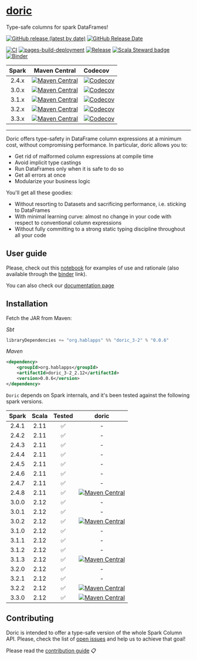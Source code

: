 # [doric](https://en.wikipedia.org/wiki/Doric_order)

Type-safe columns for spark DataFrames!

[![GitHub release (latest by date)](https://img.shields.io/github/v/release/hablapps/doric?label=latest%20release&logo=github)](https://github.com/hablapps/doric/releases/latest)
[![GitHub Release Date](https://img.shields.io/github/release-date/hablapps/doric?logo=github)](https://github.com/hablapps/doric/releases/latest)

[![CI](https://github.com/hablapps/doric/actions/workflows/ci.yml/badge.svg)](https://github.com/hablapps/doric/actions/workflows/ci.yml)
[![pages-build-deployment](https://github.com/hablapps/doric/actions/workflows/pages/pages-build-deployment/badge.svg)](https://github.com/hablapps/doric/actions/workflows/pages/pages-build-deployment)
[![Release](https://github.com/hablapps/doric/actions/workflows/release.yml/badge.svg?branch=main)](https://github.com/hablapps/doric/actions/workflows/release.yml)
[![Scala Steward badge](https://img.shields.io/badge/Scala_Steward-helping-blue.svg?style=flat&logo=data:image/png;base64,iVBORw0KGgoAAAANSUhEUgAAAA4AAAAQCAMAAAARSr4IAAAAVFBMVEUAAACHjojlOy5NWlrKzcYRKjGFjIbp293YycuLa3pYY2LSqql4f3pCUFTgSjNodYRmcXUsPD/NTTbjRS+2jomhgnzNc223cGvZS0HaSD0XLjbaSjElhIr+AAAAAXRSTlMAQObYZgAAAHlJREFUCNdNyosOwyAIhWHAQS1Vt7a77/3fcxxdmv0xwmckutAR1nkm4ggbyEcg/wWmlGLDAA3oL50xi6fk5ffZ3E2E3QfZDCcCN2YtbEWZt+Drc6u6rlqv7Uk0LdKqqr5rk2UCRXOk0vmQKGfc94nOJyQjouF9H/wCc9gECEYfONoAAAAASUVORK5CYII=)](https://scala-steward.org)
[![Binder](https://mybinder.org/badge_logo.svg)](https://mybinder.org/v2/gh/hablapps/doric/main?filepath=notebooks)

| Spark |                                                                        Maven Central                                                                         | Codecov                                                                                                                                                                 |
|:-----:|:------------------------------------------------------------------------------------------------------------------------------------------------------------:|:------------------------------------------------------------------------------------------------------------------------------------------------------------------------|
| 2.4.x | [![Maven Central](https://img.shields.io/maven-central/v/org.hablapps/doric_2-4_2.11)](https://mvnrepository.com/artifact/org.hablapps/doric_2-4_2.11/0.0.6) | [![Codecov](https://img.shields.io/codecov/c/github/hablapps/doric?flag=spark-2.4.x&label=codecov&logo=codecov&token=N7ZXUXZX1I)](https://codecov.io/gh/hablapps/doric) |
| 3.0.x | [![Maven Central](https://img.shields.io/maven-central/v/org.hablapps/doric_3-0_2.12)](https://mvnrepository.com/artifact/org.hablapps/doric_3-0_2.12/0.0.6) | [![Codecov](https://img.shields.io/codecov/c/github/hablapps/doric?flag=spark-3.0.x&label=codecov&logo=codecov&token=N7ZXUXZX1I)](https://codecov.io/gh/hablapps/doric) |
| 3.1.x | [![Maven Central](https://img.shields.io/maven-central/v/org.hablapps/doric_3-1_2.12)](https://mvnrepository.com/artifact/org.hablapps/doric_3-1_2.12/0.0.6) | [![Codecov](https://img.shields.io/codecov/c/github/hablapps/doric?flag=spark-3.1.x&label=codecov&logo=codecov&token=N7ZXUXZX1I)](https://codecov.io/gh/hablapps/doric) |
| 3.2.x | [![Maven Central](https://img.shields.io/maven-central/v/org.hablapps/doric_3-2_2.12)](https://mvnrepository.com/artifact/org.hablapps/doric_3-2_2.12/0.0.6) | [![Codecov](https://img.shields.io/codecov/c/github/hablapps/doric?flag=spark-3.2.x&label=codecov&logo=codecov&token=N7ZXUXZX1I)](https://codecov.io/gh/hablapps/doric) |
| 3.3.x | [![Maven Central](https://img.shields.io/maven-central/v/org.hablapps/doric_3-3_2.12)](https://mvnrepository.com/artifact/org.hablapps/doric_3-3_2.12/0.0.6) | [![Codecov](https://img.shields.io/codecov/c/github/hablapps/doric?flag=spark-3.3.x&label=codecov&logo=codecov&token=N7ZXUXZX1I)](https://codecov.io/gh/hablapps/doric) |
----

Doric offers type-safety in DataFrame column expressions at a minimum
cost, without compromising performance. In particular, doric allows you
to:

* Get rid of malformed column expressions at compile time
* Avoid implicit type castings
* Run DataFrames only when it is safe to do so
* Get all errors at once
* Modularize your business logic

You'll get all these goodies: 

* Without resorting to Datasets and sacrificing performance, i.e. sticking to DataFrames
* With minimal learning curve: almost no change in your code with respect to conventional column expressions
* Without fully committing to a strong static typing discipline throughout all your code

## User guide

Please, check out this [notebook](notebooks/README.ipynb) for examples
of use and rationale (also available through the
[binder](https://mybinder.org/v2/gh/hablapps/doric/HEAD?filepath=notebooks/README.ipynb)
link).

You can also check our [documentation page](https://www.hablapps.com/doric/)

## Installation

Fetch the JAR from Maven:

_Sbt_
```scala
libraryDependencies += "org.hablapps" %% "doric_3-2" % "0.0.6"
```
_Maven_
```xml
<dependency>
    <groupId>org.hablapps</groupId>
    <artifactId>doric_3-2_2.12</artifactId>
    <version>0.0.6</version>
</dependency>
```

`Doric` depends on Spark internals, and it's been tested against the
following spark versions.

| Spark | Scala | Tested |                                                                            doric                                                                             |
|:-----:|:-----:|:------:|:------------------------------------------------------------------------------------------------------------------------------------------------------------:|
| 2.4.1 | 2.11  |   ✅   |                                                                              -                                                                               |
| 2.4.2 | 2.11  |   ✅   |                                                                              -                                                                               |
| 2.4.3 | 2.11  |   ✅   |                                                                              -                                                                               |
| 2.4.4 | 2.11  |   ✅   |                                                                              -                                                                               |
| 2.4.5 | 2.11  |   ✅   |                                                                              -                                                                               |
| 2.4.6 | 2.11  |   ✅   |                                                                              -                                                                               |
| 2.4.7 | 2.11  |   ✅   |                                                                              -                                                                               |
| 2.4.8 | 2.11  |   ✅   | [![Maven Central](https://img.shields.io/maven-central/v/org.hablapps/doric_2-4_2.11)](https://mvnrepository.com/artifact/org.hablapps/doric_2-4_2.11/0.0.6) |
| 3.0.0 | 2.12  |   ✅   |                                                                              -                                                                               |
| 3.0.1 | 2.12  |   ✅   |                                                                              -                                                                               |
| 3.0.2 | 2.12  |   ✅   | [![Maven Central](https://img.shields.io/maven-central/v/org.hablapps/doric_3-0_2.12)](https://mvnrepository.com/artifact/org.hablapps/doric_3-0_2.12/0.0.6) |
| 3.1.0 | 2.12  |   ✅   |                                                                              -                                                                               |
| 3.1.1 | 2.12  |   ✅   |                                                                              -                                                                               |
| 3.1.2 | 2.12  |   ✅   |                                                                              -                                                                               |
| 3.1.3 | 2.12  |   ✅   | [![Maven Central](https://img.shields.io/maven-central/v/org.hablapps/doric_3-1_2.12)](https://mvnrepository.com/artifact/org.hablapps/doric_3-1_2.12/0.0.6) |
| 3.2.0 | 2.12  |   ✅   |                                                                              -                                                                               |
| 3.2.1 | 2.12  |   ✅   |                                                                              -                                                                               |
| 3.2.2 | 2.12  |   ✅   | [![Maven Central](https://img.shields.io/maven-central/v/org.hablapps/doric_3-2_2.12)](https://mvnrepository.com/artifact/org.hablapps/doric_3-2_2.12/0.0.6) |
| 3.3.0 | 2.12  |   ✅   | [![Maven Central](https://img.shields.io/maven-central/v/org.hablapps/doric_3-3_2.12)](https://mvnrepository.com/artifact/org.hablapps/doric_3-3_2.12/0.0.6) |


## Contributing 

Doric is intended to offer a type-safe version of the whole Spark
Column API. Please, check the list of [open
issues](https://github.com/hablapps/doric/issues) and help us to
achieve that goal!

Please read the [contribution guide](CONTRIBUTING.md) 📋

